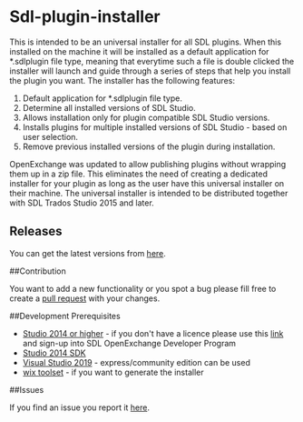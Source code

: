 # Sdl-plugin-installer

This is intended to be an universal installer for all SDL plugins. When this installed on the machine it will be installed as a default application for *.sdlplugin file type, meaning that everytime such a file is double clicked the installer will launch and guide through a series of steps that help you install the plugin you want. The installer has the following features:

1. Default application for *.sdlplugin file type.
2. Determine all installed versions of SDL Studio.
3. Allows installation only for plugin compatible SDL Studio versions.
3. Installs plugins for multiple installed versions of SDL Studio - based on user selection.
4. Remove previous installed versions of the plugin during installation.

OpenExchange was updated to allow publishing plugins without wrapping them up in a zip file. This eliminates the need of creating a dedicated installer for your plugin as long as the user have this universal installer on their machine. The universal installer is intended to be distributed together with SDL Trados Studio 2015 and later.

## Releases

You can get the latest versions from [here](http://www.translationzone.com/openexchange/app/sdlplugininstaller-797.html#85394).

##Contribution

You want to add a new functionality or you spot a bug please fill free to create a [pull request](http://www.codenewbie.org/blogs/how-to-make-a-pull-request) with your changes.

##Development Prerequisites

* [Studio 2014 or higher](https://oos.sdl.com/asp/products/ssl/account/mydownloads.asp) - if you don't have a licence please use this [link](http://www.translationzone.com/openexchange/developer/index.html) and sign-up into SDL OpenExchange Developer Program
* [Studio 2014 SDK](http://www.translationzone.com/openexchange/developer/sdk.html)
* [Visual Studio 2019](http://www.visualstudio.com/downloads/download-visual-studio-vs) - express/community edition can be used
* [wix toolset](https://wixtoolset.org/releases/) - if you want to generate the installer

##Issues

If you find an issue you report it [here](https://github.com/sdl/SDL-Community/issues).

